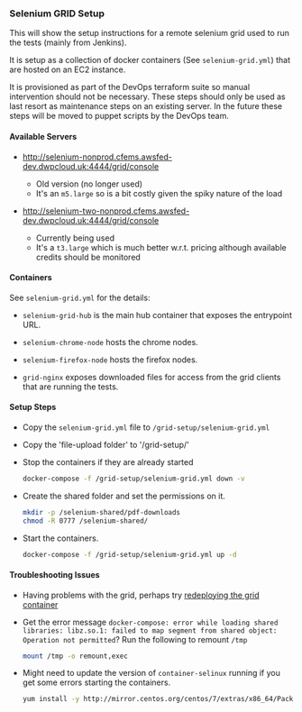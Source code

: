 ### Selenium GRID Setup

This will show the setup instructions for a remote selenium grid used to run the tests (mainly from Jenkins).

It is setup as a collection of docker containers (See `selenium-grid.yml`) that are hosted on an EC2 instance.

It is provisioned as part of the DevOps terraform suite so manual intervention should not be necessary.
These steps should only be used as last resort as maintenance steps on an existing server.
In the future these steps will be moved to puppet scripts by the DevOps team.


#### Available Servers

- http://selenium-nonprod.cfems.awsfed-dev.dwpcloud.uk:4444/grid/console
    
    - Old version (no longer used)
    - It's an `m5.large` so is a bit costly given the spiky nature of the load
    
- http://selenium-two-nonprod.cfems.awsfed-dev.dwpcloud.uk:4444/grid/console

    - Currently being used
    - It's a `t3.large` which is much better w.r.t. pricing although available credits should be monitored
    
    
#### Containers

See `selenium-grid.yml` for the details:

 - `selenium-grid-hub` is the main hub container that exposes the entrypoint URL.
 
 - `selenium-chrome-node` hosts the chrome nodes.
 
 - `selenium-firefox-node` hosts the firefox nodes.
 
 - `grid-nginx` exposes downloaded files for access from the grid clients that are running the tests.
 
 
#### Setup Steps

- Copy the `selenium-grid.yml` file to `/grid-setup/selenium-grid.yml`
- Copy the 'file-upload folder' to '/grid-setup/'

- Stop the containers if they are already started

    ```bash
    docker-compose -f /grid-setup/selenium-grid.yml down -v
    ```

- Create the shared folder and set the permissions on it.

    ```bash
    mkdir -p /selenium-shared/pdf-downloads
    chmod -R 0777 /selenium-shared/
    ```

- Start the containers.

    ```bash
    docker-compose -f /grid-setup/selenium-grid.yml up -d
    ```

#### Troubleshooting Issues

- Having problems with the grid, perhaps try [redeploying the grid container](http://jenkins-nonprod.cfems.awsfed-dev.dwpcloud.uk:8080/job/QA/job/cfems-e2e-tests/job/restart-grid-docker-containers/) 

- Get the error message `docker-compose: error while loading shared libraries: libz.so.1: failed to map segment from shared object: Operation not permitted`?
Run the following to remount `/tmp`

    ```bash
    mount /tmp -o remount,exec
    ```
    
- Might need to update the version of `container-selinux` running if you get some errors starting the containers.

    ```bash
    yum install -y http://mirror.centos.org/centos/7/extras/x86_64/Packages/container-selinux-2.107-3.el7.noarch.rpm
    ```
